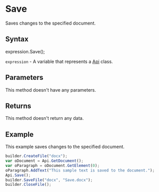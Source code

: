 # Save

Saves changes to the specified document.

## Syntax

expression.Save();

`expression` - A variable that represents a [Api](../Api.md) class.

## Parameters

This method doesn't have any parameters.

## Returns

This method doesn't return any data.

## Example

This example saves changes to the specified document.

```javascript
builder.CreateFile("docx");
var oDocument = Api.GetDocument();
var oParagraph = oDocument.GetElement(0);
oParagraph.AddText("This sample text is saved to the document.");
Api.Save();
builder.SaveFile("docx", "Save.docx");
builder.CloseFile();
```
